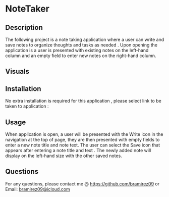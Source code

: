 # NoteTaker

## Description 

The following project is a note taking application where a user can write and save notes to organize thoughts and tasks as needed . 
Upon opening the application is a user is presented with existing notes on the left-hand column and an empty field to enter new notes on the right-hand column. 

## Visuals

## Installation

No extra installation is required for this application , please select link to be taken to application : 

## Usage

When application is open, a user will be presented with the Write icon in the navigation at the top of page, they are then presented with empty fields to enter a new note title and note text. The user can select the Save icon that appears after entering a note title and text . The newly added note will display on the left-hand size with the other saved notes. 

## Questions

For any questions, please contact me @ 
https://github.com/bramirez09
or
Email: bramirez09@icloud.com